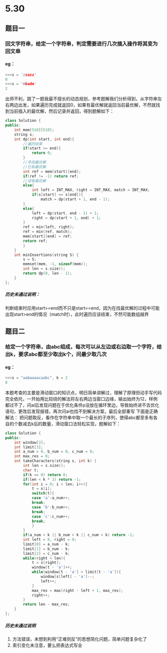 # 5.30
## 题目一
### 回文字符串，给定一个字符串，判定需要进行几次插入操作将其变为回文串
#### eg：
```C++
>>>s = 'zzazz'
0
>>>s = 'mbadm'
2
```
出师不利，跳了一题我最不擅长的动态规划，参考题解我们分析得到，从字符串左右两边出发，如果遍历完成就返回0，如果有最优解就返回当前最优解，不然就找到当前插入的最优解，然后记录并返回，得到题解如下：
```c++
class Solution {
public:
	int mem[510][510];
	string s;
	int dp(int start, int end){
		//遍历结束
		if(start >= end){
			return 0;
		}
		//寻找最优解
		//已有最优解
		int ref = mem[start][end];
		if(ref != -1) return ref;
		//没有最优解
		else{
			int left = INT_MAX, right = INT_MAX, match = INT_MAX;
			if(s[start] == s[end]){
				match = dp(start + 1, end - 1);
		}
		else{
			left = dp(start, end - 1) + 1;
			right = dp(start + 1, end) + 1;
		}
		ref = min(left, right);
		ref = min(ref, match);
		mem[start][end] = ref;
		return ref;
		}
	}
	int minInsertions(string S) {
		s = S;
		memset(mem, -1, sizeof(mem));
		int len = s.size();
		return dp(0, len - 1);
	}
};
```
#####  历史未通过说明：
判断结束时应用start>=end而不只是start==end，因为在找最优解的过程中可能出现start>end的情况（match时），此时遍历应该结束，不然可能数组越界

## 题目二
### 给定一个字符串，由abc组成，每次可以从左边或右边取一个字符，给出k，要求abc都至少取出k个，问最少取几次
#### eg：
```c++
>>>s = "aabaaaacaabc", k = 2
8
```
本题考查的主要是滑动窗口的知识点，明日简单讲解过，理解了原理但动手写代码完全依托，一开始用比较绕的解法将左右两边当窗口边缘，输出始终为12，样例都过不了，问ai后发现问题在于优化条件p没放在循环里边，导致始终进不去优化语句，更改后发现报错，再次问ai也找不到解决方案，最后全部重写
下面是正确解法：
把问题取反，看作在字符串中取一个最长的子序列，使得abc都至多有各自的个数减去k后的数量，滑动窗口法轻松实现，题解如下：
```c++
class Solution {
public:
	int window[3];
	int limit[3];
	int a_num = 0, b_num = 0, c_num = 0;
	int max_res = 0;
	int takeCharacters(string s, int k) {
		int len = s.size();
		char t;
		if(k == 0) return 0;
		if(len < k * 3) return -1;
		for(int i = 0; i < len; i++){
			t = s[i];
			switch(t){
			case 'a':a_num++;
			break;
			case 'b':b_num++;
			break;
			case 'c':c_num++;
			break;
			}
		}
		if(a_num < k || b_num < k || c_num < k) return -1;
		int left = 0, right = 0;
		limit[0] = a_num - k;
		limit[1] = b_num - k;
		limit[2] = c_num - k;
		while(right < len){
			t = s[right];
			window[t - 'a']++;
			while(window[t - 'a'] > limit[t - 'a']){
				window[s[left] - 'a']--;
				left++;
			}
			max_res = max(right - left + 1, max_res);
			right++;
		}
		return len - max_res;
	}
};
```
##### 历史未通过说明
1. 方法错误，未想到利用“正难则反”的思想简化问题，简单问题复杂化了
2. 索引变化未注意，要么把表达式写全
<!--stackedit_data:
eyJoaXN0b3J5IjpbLTY2MTA1ODAxMSwzMzc0MjMwMDFdfQ==
-->